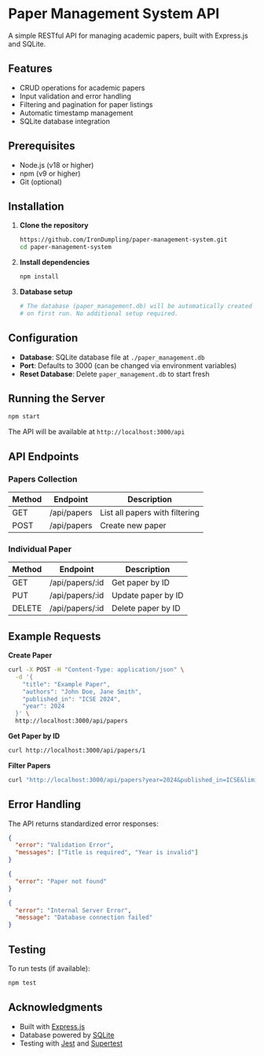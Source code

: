 # Paper Management System API

A simple RESTful API for managing academic papers, built with Express.js and SQLite.

## Features

- CRUD operations for academic papers
- Input validation and error handling
- Filtering and pagination for paper listings
- Automatic timestamp management
- SQLite database integration

## Prerequisites

- Node.js (v18 or higher)
- npm (v9 or higher)
- Git (optional)

## Installation

1. **Clone the repository**
   ```bash
   https://github.com/IronDumpling/paper-management-system.git
   cd paper-management-system
   ```

2. **Install dependencies**
   ```bash
   npm install
   ```

3. **Database setup**
   ```bash
   # The database (paper_management.db) will be automatically created
   # on first run. No additional setup required.
   ```

## Configuration

- **Database**: SQLite database file at `./paper_management.db`
- **Port**: Defaults to 3000 (can be changed via environment variables)
- **Reset Database**: Delete `paper_management.db` to start fresh

## Running the Server

```bash
npm start
```

The API will be available at `http://localhost:3000/api`

## API Endpoints

### Papers Collection

| Method | Endpoint          | Description                     |
|--------|-------------------|---------------------------------|
| GET    | /api/papers       | List all papers with filtering  |
| POST   | /api/papers       | Create new paper                |

### Individual Paper

| Method | Endpoint          | Description          |
|--------|-------------------|----------------------|
| GET    | /api/papers/:id   | Get paper by ID      |
| PUT    | /api/papers/:id   | Update paper by ID   |
| DELETE | /api/papers/:id   | Delete paper by ID   |

## Example Requests

**Create Paper**
```bash
curl -X POST -H "Content-Type: application/json" \
  -d '{
    "title": "Example Paper",
    "authors": "John Doe, Jane Smith",
    "published_in": "ICSE 2024",
    "year": 2024
  }' \
  http://localhost:3000/api/papers
```

**Get Paper by ID**
```bash
curl http://localhost:3000/api/papers/1
```

**Filter Papers**
```bash
curl "http://localhost:3000/api/papers?year=2024&published_in=ICSE&limit=5"
```

## Error Handling

The API returns standardized error responses:

```json
{
  "error": "Validation Error",
  "messages": ["Title is required", "Year is invalid"]
}

{
  "error": "Paper not found"
}

{
  "error": "Internal Server Error",
  "message": "Database connection failed"
}
```

## Testing

To run tests (if available):
```bash
npm test
```

## Acknowledgments

- Built with [Express.js](https://expressjs.com/)
- Database powered by [SQLite](https://www.sqlite.org/)
- Testing with [Jest](https://jestjs.io/) and [Supertest](https://github.com/ladjs/supertest)